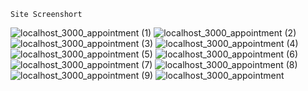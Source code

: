 ```
Site Screenshort
````

![localhost_3000_appointment (1)](https://user-images.githubusercontent.com/72243025/161058477-84ace30f-6e46-4452-b3f2-32392c158e69.png)
![localhost_3000_appointment (2)](https://user-images.githubusercontent.com/72243025/161058491-a70016bc-34a5-4b2f-ad89-fc282b16efba.png)
![localhost_3000_appointment (3)](https://user-images.githubusercontent.com/72243025/161058497-9c4fc9ad-0660-4435-8744-f167566baf66.png)
![localhost_3000_appointment (4)](https://user-images.githubusercontent.com/72243025/161058500-eec84fce-2329-4ab8-b220-931d76ef5ab9.png)
![localhost_3000_appointment (5)](https://user-images.githubusercontent.com/72243025/161058507-9ee77fbc-061f-41b5-88a6-0af525e55b06.png)
![localhost_3000_appointment (6)](https://user-images.githubusercontent.com/72243025/161058509-2b23dea9-5c87-4256-8844-d5830868c575.png)
![localhost_3000_appointment (7)](https://user-images.githubusercontent.com/72243025/161058513-d171d1f0-6e6e-4f9f-a519-aec2e65ee830.png)
![localhost_3000_appointment (8)](https://user-images.githubusercontent.com/72243025/161058517-3e2d8de1-791c-4e64-9070-f1ac61058155.png)
![localhost_3000_appointment (9)](https://user-images.githubusercontent.com/72243025/161058522-a02b95be-a967-4bd7-a907-91bd3fd1c449.png)
![localhost_3000_appointment](https://user-images.githubusercontent.com/72243025/161058525-78a197f6-1881-4753-b5c8-aeaa265c12d9.png)
